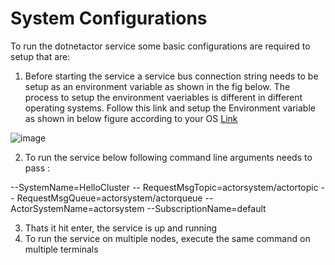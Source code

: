 # System Configurations

To run the dotnetactor service some basic configurations are required to setup that are:

1. Before starting the service a service bus connection string needs to be setup as an environment variable as shown in the fig below. The process to setup the environment vaeriables is different in different operating systems. Follow this link and setup the Environment variable as shown in below figure according to your OS [Link](https://www.twilio.com/blog/2017/01/how-to-set-environment-variables.html)

![image](https://user-images.githubusercontent.com/28738233/119394639-b3c33180-bcd2-11eb-84f6-bc81698b0b7a.png)

2. To run the service below following command line arguments needs to pass :

--SystemName=HelloCluster
-- RequestMsgTopic=actorsystem/actortopic
-- RequestMsgQueue=actorsystem/actorqueue
--ActorSystemName=actorsystem
--SubscriptionName=default

3. Thats it hit enter, the service is up and running
4. To run the service on multiple nodes, execute the same command on multiple terminals


